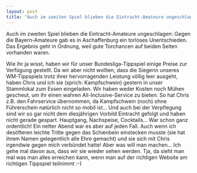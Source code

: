 ```yaml
---
layout: post
title: "Auch im zweiten Spiel blieben die Eintracht-Amateure ungeschlagen: Gegen die Bayern-Amateure gab es in Aschaffenburg ein torloses Unentschieden."
---
```


Auch im zweiten Spiel blieben die Eintracht-Amateure ungeschlagen: Gegen die Bayern-Amateure gab es in Aschaffenburg ein torloses Unentschieden. Das Ergebnis geht in Ordnung, weil gute Torchancen auf beiden Seiten vorhanden waren.  
  
Wie ihr ja wisst, haben wir für unser Bundesliga-Tippspiel einige Preise zur Verfügung gestellt. Da wir aber nicht wollten, dass die Siegerin unseres WM-Tippspiels trotz ihrer hervorragenden Leistung völlig leer ausgeht, haben Chris und ich sie (sprich: Kampfschwein) gestern in unser Stammlokal zum Essen eingeladen. Wir haben weder Kosten noch Mühen gescheut, um ihr einen wahren All-Inclusive-Service zu bieten: So hat Chris z.B.  den Fahrservice übernommen, da Kampfschwein (noch) ohne Führerschein natürlich nicht so mobil ist... Und auch bei der Verpflegung sind wir so gar nicht dem diesjährigen Vorbild Eintracht gefolgt und haben nicht gerade gespart. Hauptgang, Nachspeise, Cocktails... War schon ganz ordentlich! Ein netter Abend war es aber auf jeden Fall. Auch wenn ich desöfteren leichte Tritte gegen das Schienbein einstecken musste (sie hat ihrem Namen gelegentlich alle Ehre gemacht) und sie sich mit Chris irgendwie gegen mich verbündet hatte! Aber was will man machen... Ich gehe mal davon aus, dass wir sie wieder sehen werden. Tja, da sieht man mal was man alles erreichen kann, wenn man auf der richtigen Website am richtigen Tippspiel teilnimmt :-)
